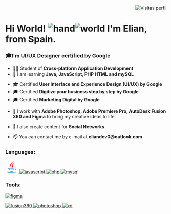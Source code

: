 <p align="right">
  <img src="https://komarev.com/ghpvc/?username=eliandev0&label=Profile%20viewers&color=lightgrey" alt="Visitas perfil">
</p>
<h1 align="left">Hi World! <img src="https://raw.githubusercontent.com/TheDudeThatCode/TheDudeThatCode/master/Assets/Hi.gif" alt="hand" width="30" height="30"/><img src="https://raw.githubusercontent.com/TheDudeThatCode/TheDudeThatCode/master/Assets/Earth.gif" alt="world" width="30" height="30"/> I'm Elian, from Spain.</h1> 
<h3 align="left">🎓I'm UI/UX Designer certified by Google</h3>

<div>
  <ul>
    <li>👨‍💻 Student of <strong>Cross-platform Application Development</strong></li>
    <li>🌱 I am learning <strong>Java, JavaScript, PHP HTML and mySQL</strong></li>
  </ul>
</div>

<div>
  <ul>
    <li>🎓 Certified <strong>User Interface and Experience Design (UI/UX) by Google</strong></li>
    <li>🎓 Certified <strong>Digitize your business step by step by Google</strong></li>
    <li>🎓 Certified <strong>Marketing Digital by Google</strong></li>
  </ul>
</div>

<div>
  <ul>
    <li>💼 I work with <strong>Adobe Photoshop, Adobe Premiere Pro, AutoDesk Fusion 360 and Figma</strong> to bring my creative ideas to life.</li>
  </ul>
</div>
<div>
  <ul>
    <li>📲 I also create content for <strong>Social Networks.</strong></li>
  </ul>
</div>
<div>
  <ul>
    <li>📫 You can contact me by e-mail at <strong>eliandev0@outlook.com</strong></li>
  </ul>
</div>

<h3 align="left">Languages:</h3> 
<a href="https://www.java.com" target="_blank" rel="noreferrer"> <img src="https://raw.githubusercontent.com/devicons/devicon/master/icons/java/java-original.svg" alt="java" width="40" height="40"/> </a>
<a href="https://www.javascript.com" target="_blank" rel="noreferrer"> <img src="https://upload.wikimedia.org/wikipedia/commons/thumb/9/99/Unofficial_JavaScript_logo_2.svg/1200px-Unofficial_JavaScript_logo_2.svg.png" alt="javascript" width="40" height="40"/> </a>
<a href="https://www.php.net/manual/es/intro-whatis.php" target="_blank" rel="noreferrer"> <img src="https://static-00.iconduck.com/assets.00/php-icon-256x256-oq5bc0bt.png" alt="php" width="40" height="40"/> </a>
<a href="https://www.mysql.com/" target="_blank" rel="noreferrer"> <img src="https://logodix.com/logo/840630.png" alt="mysql" width="40" height="40"/> </a> 
  
<h3 align="left">Tools:</h3>
<p align="left"> <a href="https://www.figma.com/" target="_blank" rel="noreferrer"> <img src="https://creativecode.it/wp-content/uploads/2019/07/figma-logo.png" alt="figma" width="45" height="45"/> </a>
<p align="left"> <a href="https://www.autodesk.com/es/solutions/fusion-360-3d-modeling" target="_blank" rel="noreferrer"> <img src="https://images.squarespace-cdn.com/content/v1/59752bf3c534a5ea5ddaf3f2/89472539-7211-47aa-bdd2-f53af07d0ea7/Fusion-360-Logo-22-alpha-01.png" alt="fusion360" width="45" height="45"/> </a>
<a href="https://www.photoshop.com/en" target="_blank" rel="noreferrer"> <img src="https://logodownload.org/wp-content/uploads/2019/10/adobe-photoshop-logo-1.png" alt="photoshop" width="40" height="40"/> </a>
<a href="https://www.adobe.com/es/products/premiere.html" target="_blank" rel="noreferrer"> <img src="https://www.trainingonsite.com/images/stories/Premiere-Pro-CC-2020-icon-600px.png" alt="xd" width="40" height="40"/> </a> </p>
